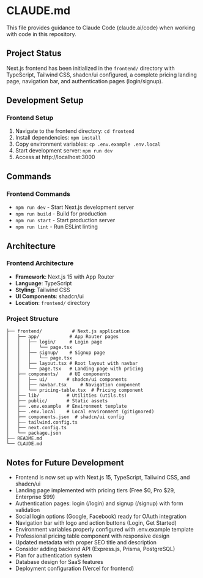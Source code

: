 # CLAUDE.md

This file provides guidance to Claude Code (claude.ai/code) when working with code in this repository.

## Project Status

Next.js frontend has been initialized in the `frontend/` directory with TypeScript, Tailwind CSS, shadcn/ui configured, a complete pricing landing page, navigation bar, and authentication pages (login/signup).

## Development Setup

### Frontend Setup
1. Navigate to the frontend directory: `cd frontend`
2. Install dependencies: `npm install`
3. Copy environment variables: `cp .env.example .env.local`
4. Start development server: `npm run dev`
5. Access at http://localhost:3000

## Commands

### Frontend Commands
- `npm run dev` - Start Next.js development server
- `npm run build` - Build for production
- `npm run start` - Start production server
- `npm run lint` - Run ESLint linting

## Architecture

### Frontend Architecture
- **Framework**: Next.js 15 with App Router
- **Language**: TypeScript
- **Styling**: Tailwind CSS
- **UI Components**: shadcn/ui
- **Location**: `frontend/` directory

### Project Structure
```
├── frontend/           # Next.js application
│   ├── app/           # App Router pages
│   │   ├── login/     # Login page
│   │   │   └── page.tsx
│   │   ├── signup/    # Signup page
│   │   │   └── page.tsx
│   │   ├── layout.tsx # Root layout with navbar
│   │   └── page.tsx   # Landing page with pricing
│   ├── components/    # UI components
│   │   ├── ui/       # shadcn/ui components
│   │   ├── navbar.tsx     # Navigation component
│   │   └── pricing-table.tsx  # Pricing component
│   ├── lib/          # Utilities (utils.ts)
│   ├── public/       # Static assets
│   ├── .env.example  # Environment template
│   ├── .env.local    # Local environment (gitignored)
│   ├── components.json  # shadcn/ui config
│   ├── tailwind.config.ts
│   ├── next.config.ts
│   └── package.json
├── README.md
└── CLAUDE.md
```

## Notes for Future Development

- Frontend is now set up with Next.js 15, TypeScript, Tailwind CSS, and shadcn/ui
- Landing page implemented with pricing tiers (Free $0, Pro $29, Enterprise $99)
- Authentication pages: login (/login) and signup (/signup) with form validation
- Social login options (Google, Facebook) ready for OAuth integration
- Navigation bar with logo and action buttons (Login, Get Started)
- Environment variables properly configured with .env.example template
- Professional pricing table component with responsive design
- Updated metadata with proper SEO title and description
- Consider adding backend API (Express.js, Prisma, PostgreSQL)
- Plan for authentication system
- Database design for SaaS features
- Deployment configuration (Vercel for frontend)